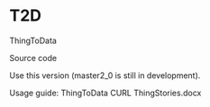 # T2D
ThingToData

Source code

Use this version (master2_0 is still in development).

Usage guide: ThingToData CURL ThingStories.docx
